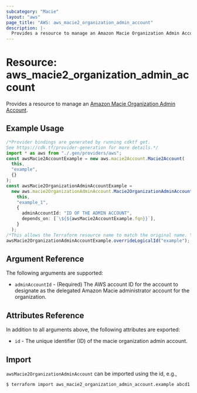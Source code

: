 ```yaml
---
subcategory: "Macie"
layout: "aws"
page_title: "AWS: aws_macie2_organization_admin_account"
description: |-
  Provides a resource to manage an Amazon Macie Organization Admin Account.
---
```


# Resource: aws\_macie2\_organization\_admin\_account

Provides a resource to manage an [Amazon Macie Organization Admin Account](https://docs.aws.amazon.com/macie/latest/APIReference/admin.html).

## Example Usage

```typescript
/*Provider bindings are generated by running cdktf get.
See https://cdk.tf/provider-generation for more details.*/
import * as aws from "./.gen/providers/aws";
const awsMacie2AccountExample = new aws.macie2Account.Macie2Account(
  this,
  "example",
  {}
);
const awsMacie2OrganizationAdminAccountExample =
  new aws.macie2OrganizationAdminAccount.Macie2OrganizationAdminAccount(
    this,
    "example_1",
    {
      adminAccountId: "ID OF THE ADMIN ACCOUNT",
      depends_on: [`\${${awsMacie2AccountExample.fqn}}`],
    }
  );
/*This allows the Terraform resource name to match the original name. You can remove the call if you don't need them to match.*/
awsMacie2OrganizationAdminAccountExample.overrideLogicalId("example");

```

## Argument Reference

The following arguments are supported:

* `adminAccountId` - (Required) The AWS account ID for the account to designate as the delegated Amazon Macie administrator account for the organization.

## Attributes Reference

In addition to all arguments above, the following attributes are exported:

* `id` - The unique identifier (ID) of the macie organization admin account.

## Import

`awsMacie2OrganizationAdminAccount` can be imported using the id, e.g.,

```console
$ terraform import aws_macie2_organization_admin_account.example abcd1
```
